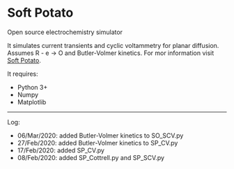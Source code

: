 # Soft Potato
Open source electrochemistry simulator

It simulates current transients and cyclic voltammetry for planar diffusion. Assumes R - e -> O and Butler-Volmer kinetics. For mor information visit [Soft Potato](https://oliverrdz.xyz/?cat=17).

It requires:
+ Python 3+
+ Numpy
+ Matplotlib

***
Log:
+ 06/Mar/2020: added Butler-Volmer kinetics to SO_SCV.py
+ 27/Feb/2020: added Butler-Volmer kinetics to SP_CV.py
+ 17/Feb/2020: added SP_CV.py
+ 08/Feb/2020: added SP_Cottrell.py and SP_SCV.py
